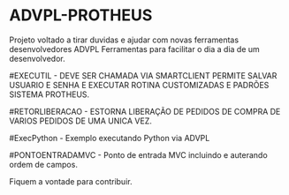 # ADVPL-PROTHEUS
Projeto voltado a tirar duvidas e ajudar com novas ferramentas desenvolvedores ADVPL
Ferramentas para facilitar o dia a dia de um desenvolvedor.

#EXECUTIL - DEVE SER CHAMADA VIA SMARTCLIENT 
PERMITE SALVAR USUARIO E SENHA E EXECUTAR ROTINA CUSTOMIZADAS E PADRÕES 
SISTEMA PROTHEUS.

#RETORLIBERACAO - ESTORNA LIBERAÇÃO DE PEDIDOS DE COMPRA DE VARIOS PEDIDOS DE 
UMA UNICA VEZ.

#ExecPython - Exemplo executando Python via ADVPL 

#PONTOENTRADAMVC - Ponto de entrada MVC incluindo e auterando ordem de campos.

Fiquem a vontade para contribuir.